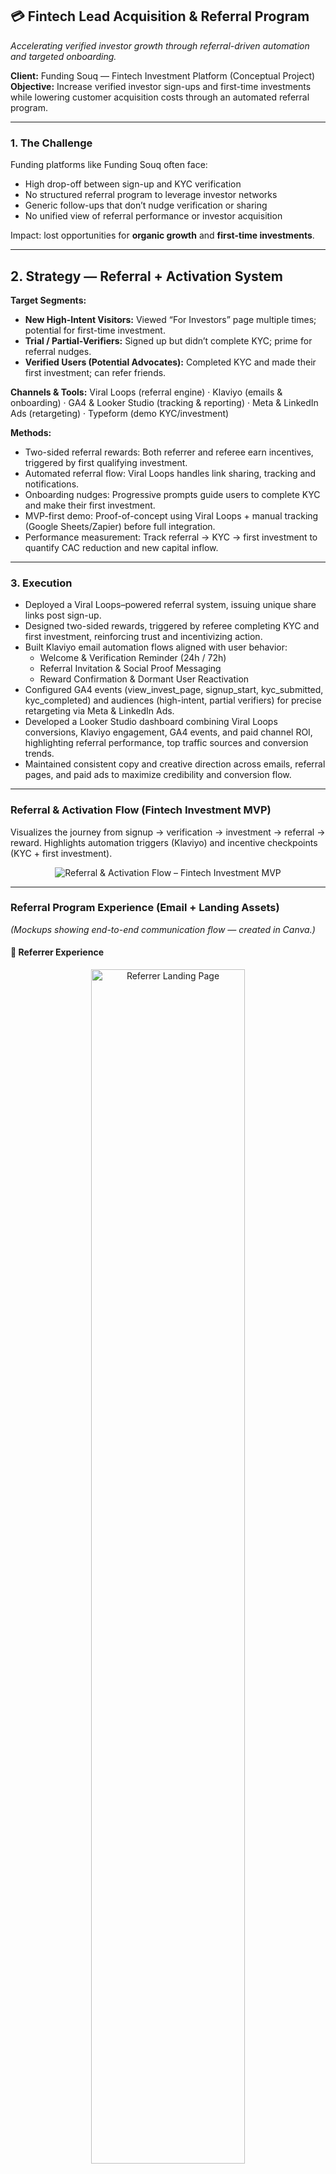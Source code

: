 ## 💳 Fintech Lead Acquisition & Referral Program
*Accelerating verified investor growth through referral-driven automation and targeted onboarding.*

**Client:** Funding Souq — Fintech Investment Platform (Conceptual Project)  
**Objective:** Increase verified investor sign-ups and first-time investments while lowering customer acquisition costs through an automated referral program.

---

### 1. The Challenge

Funding platforms like Funding Souq often face:

- High drop-off between sign-up and KYC verification
- No structured referral program to leverage investor networks
- Generic follow-ups that don’t nudge verification or sharing
- No unified view of referral performance or investor acquisition

Impact: lost opportunities for **organic growth** and **first-time investments**.

---

## 2. Strategy — Referral + Activation System

**Target Segments:**
- **New High-Intent Visitors:** Viewed “For Investors” page multiple times; potential for first-time investment.
- **Trial / Partial-Verifiers:** Signed up but didn’t complete KYC; prime for referral nudges. 
- **Verified Users (Potential Advocates):** Completed KYC and made their first investment; can refer friends.

**Channels & Tools:**
Viral Loops (referral engine) · Klaviyo (emails & onboarding) · GA4 & Looker Studio (tracking & reporting) · Meta & LinkedIn Ads (retargeting) · Typeform (demo KYC/investment)

**Methods:**
- Two-sided referral rewards: Both referrer and referee earn incentives, triggered by first qualifying investment.
- Automated referral flow: Viral Loops handles link sharing, tracking and notifications.
- Onboarding nudges: Progressive prompts guide users to complete KYC and make their first investment.
- MVP-first demo: Proof-of-concept using Viral Loops + manual tracking (Google Sheets/Zapier) before full integration.
- Performance measurement: Track referral → KYC → first investment to quantify CAC reduction and new capital inflow.

---

### 3. Execution

- Deployed a Viral Loops–powered referral system, issuing unique share links post sign-up.
- Designed two-sided rewards, triggered by referee completing KYC and first investment, reinforcing trust and incentivizing action.
- Built Klaviyo email automation flows aligned with user behavior:  
  - Welcome & Verification Reminder (24h / 72h)
  - Referral Invitation & Social Proof Messaging
  - Reward Confirmation & Dormant User Reactivation
- Configured GA4 events (view_invest_page, signup_start, kyc_submitted, kyc_completed) and audiences (high-intent, partial verifiers) for precise retargeting via Meta & LinkedIn Ads.
- Developed a Looker Studio dashboard combining Viral Loops conversions, Klaviyo engagement, GA4 events, and paid channel ROI, highlighting referral performance, top traffic sources and conversion trends.
- Maintained consistent copy and creative direction across emails, referral pages, and paid ads to maximize credibility and conversion flow.

---

### Referral & Activation Flow (Fintech Investment MVP)
Visualizes the journey from signup → verification → investment → referral → reward.
Highlights automation triggers (Klaviyo) and incentive checkpoints (KYC + first investment).
<p align="center"> <img src="referral_activation_flow.png" alt="Referral & Activation Flow – Fintech Investment MVP" /> </p>


---

### Referral Program Experience (Email + Landing Assets)
*(Mockups showing end-to-end communication flow — created in Canva.)*

#### 🔹 Referrer Experience  
<p align="center">
  <img src="referrer_landing_page.png" alt="Referrer Landing Page" style="width:70%; height:70%;" /><br>
  <em>“Give 100 AED. Get 100 AED” landing page. </em>
</p>

<p align="center">
  <img src="welcome_email_referrer.png" alt="Welcome Email – Referrer" style="width:70%; height:70%;" />
</p>

<p align="center">
  <img src="Organic_Signup_Welcome_Email.png" alt="Organic Signup Welcome Email – Referrer" style="width:70%; height:70%;" />
</p>

<p align="center">
  <img src="successful_referral_email.png" alt="Successful Referral Email" style="width:70%; height:70%;" />
</p>

#### 🔹 Referred User Experience  
<p align="center">
  <img src="referred_user_landing_page.png" alt="Referred User Landing Page" style="width:70%; height:70%;" />
</p>

<p align="center">
  <img src="referred_user_welcome_email.png" alt="Referred User Welcome Email" style="width:70%; height:70%;" />
</p>



---

### 4. Results & Impact
*These are modeled projections based on industry benchmarks and a 90-day MVP + paid test scenario. Real results should be validated and iterated once the campaign runs.*

- **+25–30%** projected increase in verified investor accounts.
- **~15–20%** projected uplift in referral-driven sign-ups from existing investors.
- **2–3×** projected ROI on targeted retargeting spend once referral conversions begin.
- **~20–25%** projected average CTR for referral and activation email sequences.

---

### 5. Key Insight

In fintech, trust and clear incentives drive referrals. Verified investors who feel confident and acknowledged are more likely to invite peers, who in turn complete verification and make their first investment. A structured, automated referral program with targeted follow-ups helps scale high-quality investors efficiently, and a visual blueprint or demo tool makes potential impact clear to clients before full implementation.

---

## Contact
Shayma Solli — Business & Growth Marketing Consultant 
📧 shayma.solli@gmail.com

---

**License:** CC-BY (Use this conceptual blueprint freely; please credit the author if reused).

